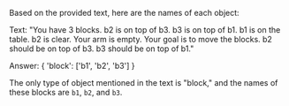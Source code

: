 Based on the provided text, here are the names of each object:

Text:
"You have 3 blocks.
b2 is on top of b3.
b3 is on top of b1.
b1 is on the table.
b2 is clear.
Your arm is empty.
Your goal is to move the blocks.
b2 should be on top of b3.
b3 should be on top of b1."

Answer:
{ 'block': ['b1', 'b2', 'b3'] }

The only type of object mentioned in the text is "block," and the names of these blocks are `b1`, `b2`, and `b3`.